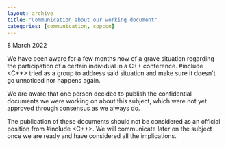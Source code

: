 ```yaml
---
layout: archive
title: "Communication about our working document"
categories: [communication, cppcon]
---
```


8 March 2022

We have been aware for a few months now of a grave situation regarding the participation of a certain individual in a C++ conference. #include <C++> tried as a group to address said situation and make sure it doesn't go unnoticed nor happens again.

We are aware that one person decided to publish the confidential documents we were working on about this subject, which were not yet approved through consensus as we always do.

The publication of these documents should not be considered as an official position from #include <C++>. We will communicate later on the subject once we are ready and have considered all the implications.
